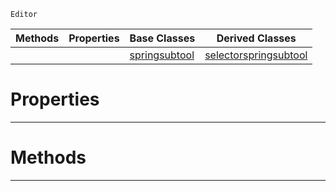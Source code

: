  `Editor`

|Methods|Properties|Base Classes|Derived Classes|
|---|---|---|---|
| | |[springsubtool](https://github.com/dragonCASTjosh/PlasmaDocs/blob/master/code_reference/class_reference/springsubtool.markdown)|[selectorspringsubtool](https://github.com/dragonCASTjosh/PlasmaDocs/blob/master/code_reference/class_reference/selectorspringsubtool.markdown)|


 #  Properties


---  
 #  Methods


---  
 

 